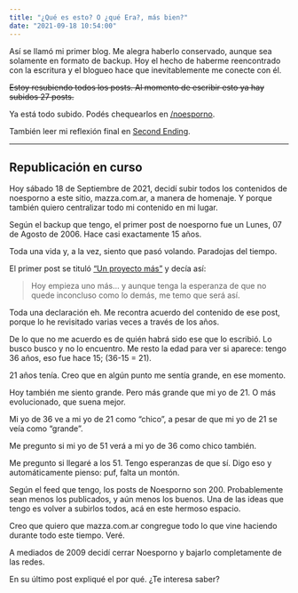 ```yaml
---
title: "¿Qué es esto? O ¿qué Era?, más bien?"
date: "2021-09-18 10:54:00"
---
```


Así se llamó mi primer blog. Me alegra haberlo conservado, aunque sea solamente en formato de backup. Hoy el hecho de haberme reencontrado con la escritura y el blogueo hace que inevitablemente me conecte con él.

~~Estoy resubiendo todos los posts. Al momento de escribir esto ya hay subidos 27 posts.~~

Ya está todo subido. Podés chequearlos en [/noesporno](/noesporno).

También leer mi reflexión final en [Second Ending](/noesporno/second-ending/).

---

## Republicación en curso
Hoy sábado 18 de Septiembre de 2021, decidí subir todos los contenidos de noesporno a este sitio, mazza.com.ar, a manera de homenaje. Y porque también quiero centralizar todo mi contenido en mi lugar.

Según el backup que tengo, el primer post de noesporno fue un Lunes, 07 de Agosto de 2006. Hace casi exactamente 15 años.

Toda una vida y, a la vez, siento que pasó volando. Paradojas del tiempo.

El primer post se tituló [“Un proyecto más”](/noesporno/2006/08/un-proyecto-mas/) y decía así:

> Hoy empieza uno más… y aunque tenga la esperanza de que no quede inconcluso como lo demás, me temo que será así.

Toda una declaración eh. Me recontra acuerdo del contenido de ese post, porque lo he revisitado varias veces a través de los años.

De lo que no me acuerdo es de quién habrá sido ese que lo escribió. Lo busco busco y no lo encuentro. Me resto la edad para ver si aparece: tengo 36 años, eso fue hace 15; (36-15 = 21).

21 años tenía. Creo que en algún punto me sentía grande, en ese momento.

Hoy también me siento grande. Pero más grande que mi yo de 21. O más evolucionado, que suena mejor.

Mi yo de 36 ve a mi yo de 21 como “chico”, a pesar de que mi yo de 21 se veía como “grande”.

Me pregunto si mi yo de 51 verá a mi yo de 36 como chico también.

Me pregunto si llegaré a los 51. Tengo esperanzas de que sí. Digo eso y automáticamente pienso: puf, falta un montón.

Según el feed que tengo, los posts de Noesporno son 200. Probablemente sean menos los publicados, y aún menos los buenos. Una de las ideas que tengo es volver a subirlos todos, acá en este hermoso espacio.

Creo que quiero que mazza.com.ar congregue todo lo que vine haciendo durante todo este tiempo. Veré.

A mediados de 2009 decidí cerrar Noesporno y bajarlo completamente de las redes.

En su último post expliqué el por qué. ¿Te interesa saber?